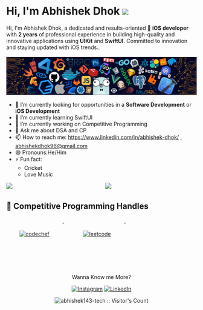 # Hi, I'm Abhishek Dhok <img src="https://raw.githubusercontent.com/MartinHeinz/MartinHeinz/master/wave.gif" width="30px">

<!--
**abhishek143-tech/abhishek143-tech** is a ✨ _special_ ✨ repository because its `README.md` (this file) appears on your GitHub profile.

Here are some ideas to get you started:-->
Hi, I'm Abhishek Dhok, a dedicated and results-oriented 📱 **iOS developer** with **2 years** of professional experience in building high-quality and innovative applications using **UIKit** and **SwiftUI**. Committed to innovation and staying updated with iOS trends..
<br>
<br>
![](https://github.com/abhishek143-tech/abhishek143-tech/blob/master/header_.png)
<br>
- 🔭 I’m currently looking for opportunities in a **Software Development** or **iOS Development**
- 🌱 I’m currently learning SwiftUI 
- 🔭 I’m currently working on Competitive Programming 
- 💬 Ask me about DSA and CP
- 📫 How to reach me: https://www.linkedin.com/in/abhishek-dhok/ , abhishekdhok96@gmail.com
- 😄 Pronouns:He/Him
- ⚡ Fun fact: 
     * Cricket
     * Love Music     

<img  src="https://github-readme-stats.vercel.app/api?username=abhishek143-tech&count_private=true&show_icons=true&hide_border=true&theme=react" width="48%" align="right" >
<img  src="https://github-readme-streak-stats.herokuapp.com/?user=abhishek143-tech&theme=react" width="48%" >
<br>

## 📢 Competitive Programming Handles
<p align="left">
    <a href="https://www.codechef.com/users/abhya123">
    <img src="https://cp-logo.vercel.app/codechef/abhya123" alt="codechef" style="vertical-align:top; margin:35px">
  </a>&nbsp;&nbsp;&nbsp;
  
  <a href="https://leetcode.com/Its_Me_Abhi/">
    <img src="https://cp-logo.vercel.app/leetcode/Its_Me_Abhi" alt="leetcode" style="vertical-align:top; margin:35px">
  </a>&nbsp;&nbsp;&nbsp;
</p>
<br>
<br>
<p align="center">Wanna Know me More?</p>

<p align="center">

<a href="https://www.instagram.com/abhishek.dhok/?igshid=MzRlODBiNWFlZA%3D%3D">
<img src="https://img.shields.io/badge/-Instagram-%23eb13a5" alt="Instagram" /></a>  

<a href="https://www.linkedin.com/in/abhishek-dhok/">
<img src="https://img.shields.io/badge/-LinkedIn-%233781da" alt="LinkedIn"/></a>

</p>


<p align="center"><img src="https://visitor-badge.laobi.icu/badge?page_id=abhishek143-tech.abhishek143-tech" alt="abhishek143-tech :: Visitor's Count" /></p>
<br>
